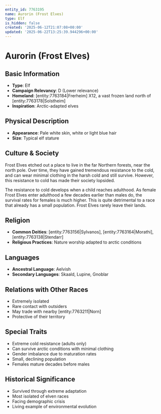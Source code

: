 ```yaml
---
entity_id: 7763195
name: Aurorin (Frost Elves)
type: Elf
is_hidden: false
created: '2025-06-12T21:07:08+00:00'
updated: '2025-06-22T13:25:39.944296+00:00'
---
```


# Aurorin (Frost Elves)

## Basic Information

- **Type**: Elf
- **Campaign Relevancy**: D (Lower relevance)
- **Homeland**: [entity:7763184|Frerheim] X12, a vast frozen land north of [entity:7763178|Solstheim]
- **Inspiration**: Arctic-adapted elves

## Physical Description

- **Appearance**: Pale white skin, white or light blue hair
- **Size**: Typical elf stature

## Culture & Society

Frost Elves etched out a place to live in the far Northern forests, near the north pole. Over time, they have gained tremendous resistance to the cold, and can wear minimal clothing in the harsh cold and still survive. However, this resistance to cold has made their society lopsided.

The resistance to cold develops when a child reaches adulthood. As female Frost Elves enter adulthood a few decades earlier than males do, the survival rates for females is much higher. This is quite detrimental to a race that already has a small population. Frost Elves rarely leave their lands.

## Religion

- **Common Deities**: [entity:7763156|Sylvanos], [entity:7763164|Morathi], [entity:7763138|Stendarr]
- **Religious Practices**: Nature worship adapted to arctic conditions

## Languages

- **Ancestral Language**: Aelvish
- **Secondary Languages**: Skaald, Lupine, Gnoblar

## Relations with Other Races

- Extremely isolated
- Rare contact with outsiders
- May trade with nearby [entity:7763211|Norn]
- Protective of their territory

## Special Traits

- Extreme cold resistance (adults only)
- Can survive arctic conditions with minimal clothing
- Gender imbalance due to maturation rates
- Small, declining population
- Females mature decades before males

## Historical Significance

- Survived through extreme adaptation
- Most isolated of elven races
- Facing demographic crisis
- Living example of environmental evolution